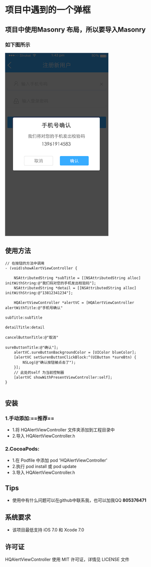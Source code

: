 # 项目中遇到的一个弹框
## 项目中使用Masonry 布局，所以要导入Masonry
### 如下图所示

![](snap_images.png)

## 使用方法

```objc
// 在按钮的方法中调用
- (void)showAlertViewController {
    
    NSAttributedString *subTitle = [[NSAttributedString alloc] initWithString:@"我们将对您的手机发出校验码"];
    NSAttributedString *detail = [[NSAttributedString alloc] initWithString:@"13812341234"];
    
    HQAlertViewController *alertVC = [HQAlertViewController alertWithTitle:@"手机号确认"
                                                                  subTitle:subTitle
                                                               detailTitle:detail
                                                         cancelButtonTitle:@"取消"
                                                           sureButtonTitle:@"确认"];
    alertVC.sureButtonBackgroundColor = [UIColor blueColor];
    [alertVC setSurenButtonClickBlock:^(UIButton *sureBtn) {
        NSLog(@"确认按钮被点击了");
    }];
    // 此处的self 为当前控制器
    [alertVC showWithPresentViewController:self];
}


```
##  安装
### 1.手动添加:==推荐==<br> 
*   1.将 HQAlertViewController 文件夹添加到工程目录中<br>
*   2.导入 HQAlertViewController.h

### 2.CocoaPods:<br>
*   1.在 Podfile 中添加 pod 'HQAlertViewController'<br>
*   2.执行 pod install 或 pod update<br>
*   3.导入 HQAlertViewController.h

##  Tips
*   使用中有什么问题可以在github中联系我，也可以加我QQ **805376471**

##  系统要求
*   该项目最低支持 iOS 7.0 和 Xcode 7.0

##  许可证
HQAlertViewController 使用 MIT 许可证，详情见 LICENSE 文件

